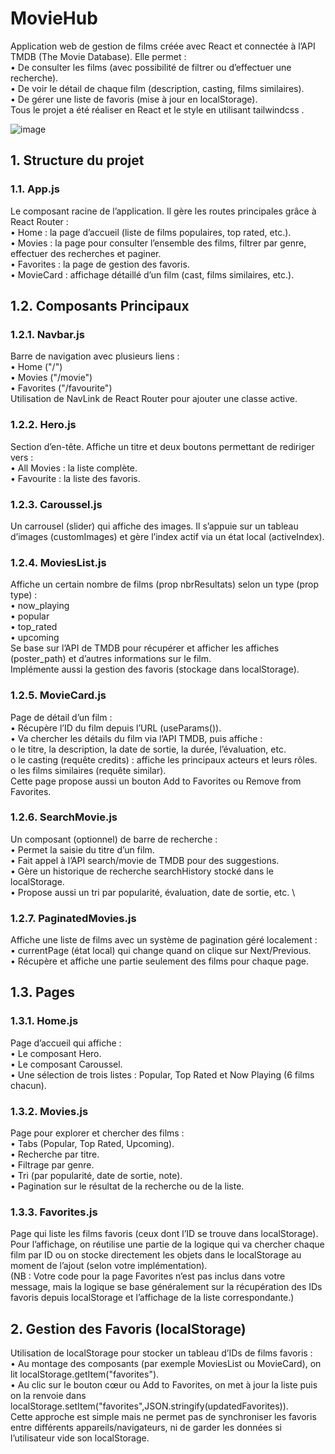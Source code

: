 # MovieHub
Application web de gestion de films créée avec React et connectée à l’API TMDB (The Movie Database). Elle permet : \
• De consulter les films (avec possibilité de filtrer ou d’effectuer une recherche). \
•	De voir le détail de chaque film (description, casting, films similaires). \
•	De gérer une liste de favoris (mise à jour en localStorage). \
Tous le projet a été réaliser en React et le style en utilisant tailwindcss . 

![image](https://github.com/user-attachments/assets/25063fed-f202-49d7-9ae3-21a11d33bcb7)
## 1. Structure du projet
### 1.1. App.js
Le composant racine de l’application. Il gère les routes principales grâce à React Router : \
•	Home : la page d’accueil (liste de films populaires, top rated, etc.). \
•	Movies : la page pour consulter l’ensemble des films, filtrer par genre, effectuer des recherches et paginer. \
•	Favorites : la page de gestion des favoris. \
•	MovieCard : affichage détaillé d’un film (cast, films similaires, etc.). 
## 1.2. Composants Principaux 
### 1.2.1. Navbar.js
Barre de navigation avec plusieurs liens : \
•	Home ("/") \
•	Movies ("/movie") \
•	Favorites ("/favourite") \
Utilisation de NavLink de React Router pour ajouter une classe active. 
### 1.2.2. Hero.js
Section d’en-tête. Affiche un titre et deux boutons permettant de rediriger vers : \
•	All Movies : la liste complète. \
•	Favourite : la liste des favoris. 
### 1.2.3. Caroussel.js
Un carrousel (slider) qui affiche des images. Il s’appuie sur un tableau d’images (customImages) et gère l’index actif via un état local (activeIndex).
### 1.2.4. MoviesList.js
Affiche un certain nombre de films (prop nbrResultats) selon un type (prop type) : \
•	now_playing \
•	popular \
•	top_rated \
•	upcoming \
Se base sur l’API de TMDB pour récupérer et afficher les affiches (poster_path) et d’autres informations sur le film. \
Implémente aussi la gestion des favoris (stockage dans localStorage). 
### 1.2.5. MovieCard.js
Page de détail d’un film : \
•	Récupère l’ID du film depuis l’URL (useParams()). \
•	Va chercher les détails du film via l’API TMDB, puis affiche : \
  o	le titre, la description, la date de sortie, la durée, l’évaluation, etc. \
  o	le casting (requête credits) : affiche les principaux acteurs et leurs rôles. \
  o	les films similaires (requête similar). \
Cette page propose aussi un bouton Add to Favorites ou Remove from Favorites. 
### 1.2.6. SearchMovie.js
Un composant (optionnel) de barre de recherche : \
•	Permet la saisie du titre d’un film. \
•	Fait appel à l’API search/movie de TMDB pour des suggestions. \
•	Gère un historique de recherche searchHistory stocké dans le localStorage. \
•	Propose aussi un tri par popularité, évaluation, date de sortie, etc. \
### 1.2.7. PaginatedMovies.js
Affiche une liste de films avec un système de pagination géré localement : \
•	currentPage (état local) qui change quand on clique sur Next/Previous. \
•	Récupère et affiche une partie seulement des films pour chaque page. 
## 1.3. Pages
### 1.3.1. Home.js
Page d’accueil qui affiche : \
•	Le composant Hero. \
•	Le composant Caroussel. \
•	Une sélection de trois listes : Popular, Top Rated et Now Playing (6 films chacun). 
### 1.3.2. Movies.js
Page pour explorer et chercher des films : \
•	Tabs (Popular, Top Rated, Upcoming). \
•	Recherche par titre. \
•	Filtrage par genre. \
•	Tri (par popularité, date de sortie, note). \
•	Pagination sur le résultat de la recherche ou de la liste. 
### 1.3.3. Favorites.js
Page qui liste les films favoris (ceux dont l’ID se trouve dans localStorage). \
Pour l’affichage, on réutilise une partie de la logique qui va chercher chaque film par ID ou on stocke directement les objets dans le localStorage au moment de l’ajout (selon votre implémentation). \
(NB : Votre code pour la page Favorites n’est pas inclus dans votre message, mais la logique se base généralement sur la récupération des IDs favoris depuis localStorage et l’affichage de la liste correspondante.) 
## 2. Gestion des Favoris (localStorage)
Utilisation de localStorage pour stocker un tableau d’IDs de films favoris : \
•	Au montage des composants (par exemple MoviesList ou MovieCard), on lit localStorage.getItem("favorites"). \
•	Au clic sur le bouton cœur ou Add to Favorites, on met à jour la liste puis on la renvoie dans localStorage.setItem("favorites",JSON.stringify(updatedFavorites)). \
Cette approche est simple mais ne permet pas de synchroniser les favoris entre différents appareils/navigateurs, ni de garder les données si l’utilisateur vide son localStorage. 
